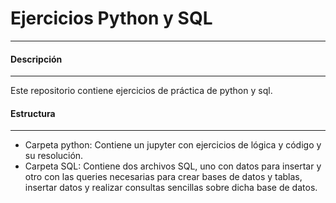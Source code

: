 # Ejercicios Python y SQL
-----------

#### Descripción
-------------------------
Este repositorio contiene ejercicios de práctica de python y sql.

#### Estructura
-------------------------

- Carpeta python: Contiene un jupyter con ejercicios de lógica y código y su resolución.
- Carpeta SQL: Contiene dos archivos SQL, uno con datos para insertar y otro con las queries necesarias para crear bases de datos y tablas, insertar datos y realizar consultas sencillas sobre dicha base de datos.